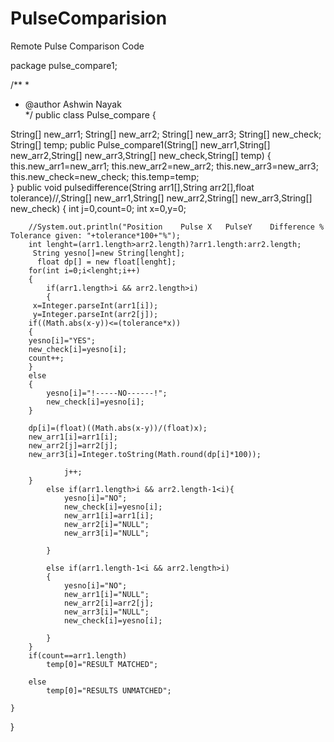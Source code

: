 # PulseComparision
Remote Pulse Comparison Code


package pulse_compare1;

/** 
 * 
 * @author Ashwin Nayak  
 */ 
public class Pulse_compare {

 String[] new_arr1;
    String[] new_arr2;
    String[] new_arr3; 
    String[] new_check;
    String[] temp;
    public Pulse_compare1(String[] new_arr1,String[] new_arr2,String[] new_arr3,String[] new_check,String[] temp)
    {
        this.new_arr1=new_arr1;
        this.new_arr2=new_arr2;
        this.new_arr3=new_arr3; 
        this.new_check=new_check;
        this.temp=temp;   
    }
    public void pulsedifference(String arr1[],String arr2[],float tolerance)//,String[] new_arr1,String[] new_arr2,String[] new_arr3,String[] new_check)
    {
        int j=0,count=0; 
        int x=0,y=0;
      
        //System.out.println("Position    Pulse X   PulseY    Difference %    Tolerance given: "+tolerance*100+"%");
        int lenght=(arr1.length>arr2.length)?arr1.length:arr2.length;
         String yesno[]=new String[lenght];
          float dp[] = new float[lenght]; 
        for(int i=0;i<lenght;i++)
        {
            if(arr1.length>i && arr2.length>i)
            {
         x=Integer.parseInt(arr1[i]);
         y=Integer.parseInt(arr2[j]);
        if((Math.abs(x-y))<=(tolerance*x))
        {
        yesno[i]="YES";
        new_check[i]=yesno[i]; 
        count++;
        }
        else
        {
            yesno[i]="!-----NO------!";
            new_check[i]=yesno[i];
        }
       
        dp[i]=(float)((Math.abs(x-y))/(float)x);
        new_arr1[i]=arr1[i];
        new_arr2[j]=arr2[j];
        new_arr3[i]=Integer.toString(Math.round(dp[i]*100));
               
                j++;
        }
            else if(arr1.length>i && arr2.length-1<i){
                yesno[i]="NO";
                new_check[i]=yesno[i];
                new_arr1[i]=arr1[i];
                new_arr2[i]="NULL";
                new_arr3[i]="NULL";
             
            }
            
            else if(arr1.length-1<i && arr2.length>i)
            {
                yesno[i]="NO";
                new_arr1[i]="NULL";
                new_arr2[i]=arr2[j];
                new_arr3[i]="NULL";
                new_check[i]=yesno[i];
              
            }
        }
        if(count==arr1.length)
            temp[0]="RESULT MATCHED";
           
        else
            temp[0]="RESULTS UNMATCHED";
           
    }
}
